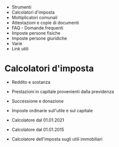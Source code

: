   * Strumenti
  * Calcolatori d'imposta
  * Moltiplicatori comunali
  * Attestazioni e copie di documenti
  * FAQ - Domande frequenti
  * Imposte persone fisiche
  * Imposte persone giuridiche
  * Varie
  * Link utili

#  Calcolatori d'imposta

  * Reddito e sostanza
  * Prestazioni in capitale provenienti dalla previdenza
  * Successione e donazione

  * Imposte ordinarie sull'utile e sul capitale

  * Calcolatore dal 01.01.2021
  * Calcolatore dal 01.01.2015

  * Calcolatore dell'imposta sugli utili immobiliari

